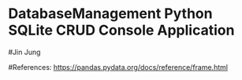 # DatabaseManagement Python SQLite CRUD Console Application
#Jin Jung


#References:
  https://pandas.pydata.org/docs/reference/frame.html
